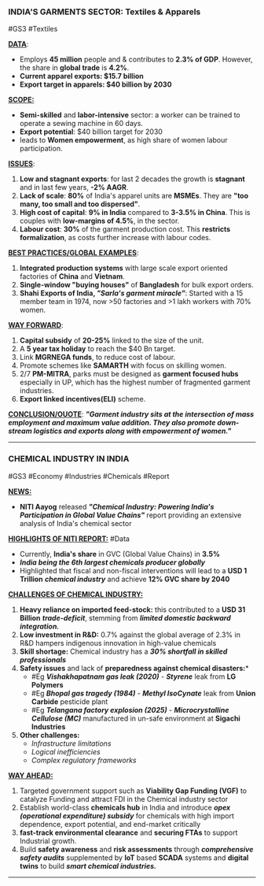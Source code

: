 ### **INDIA'S GARMENTS SECTOR: Textiles & Apparels**
#GS3 #Textiles

<u><b>DATA</b></u>:
- Employs **45 million** people and & contributes to **2.3% of GDP**. However, the share in **global trade** is **4.2%**.
- **Current apparel exports: $15.7 billion**
- **Export target in apparels: $40 billion by 2030**

<u><b>SCOPE:</b></u>
- **Semi-skilled** and **labor-intensive** sector: a worker can be trained to operate a sewing machine in 60 days.
- **Export potential**: $40 billion target for 2030
- leads to **Women empowerment**, as high share of women labour participation.

<u><b>ISSUES</b></u>:
1. **Low and stagnant exports**: for last 2 decades the growth is **stagnant** and in last few years, **-2% AAGR**.
2. **Lack of scale**: **80%** of India's apparel units are **MSMEs**. They are **"too many, too small and too dispersed"**.
3. **High cost of capital**: **9% in India** compared to **3-3.5% in China**. This is couples with **low-margins of 4.5%**, in the sector.
4. **Labour cost**: **30%** of the garment production cost. This **restricts formalization**, as costs further increase with labour codes.

<u><b>BEST PRACTICES/GLOBAL EXAMPLES</b></u>:
1. **Integrated production systems** with large scale export oriented factories of **China** and **Vietnam**.
2. **Single-window "buying houses"** of **Bangladesh** for bulk export orders.
3. **Shahi Exports of India, <i>"Sarla's garment miracle"</i>**: Started with a 15 member team in 1974, now >50 factories and >1 lakh workers with 70% women.

<u><b>WAY FORWARD</b></u>:
 1. **Capital subsidy** of **20-25%** linked to the size of the unit.
 2. A **5 year tax holiday** to reach the $40 Bn target.
 3. Link **MGRNEGA funds**, to reduce cost of labour.
 4. Promote schemes like **SAMARTH** with focus on skilling women.
 5. 2/7 **PM-MITRA**, parks must be designed as **garment focused hubs** especially in UP, which has the highest number of fragmented garment industries.
 6. **Export linked incentives(ELI)** scheme.

<u><b>CONCLUSION/OUOTE</b></u>: 
<b><i>"Garment industry sits at the intersection of mass employment and maximum value addition. They also promote down-stream logistics and exports along with empowerment of women."</i></b>

---
### **CHEMICAL INDUSTRY IN INDIA**
#GS3 #Economy #Industries #Chemicals #Report

<b><u>NEWS:</u></b>
- **NITI Aayog** released ***"Chemical Industry: Powering India's Participation in Global Value Chains"*** report providing an extensive analysis of India's chemical sector

<b><u>HIGHLIGHTS OF NITI REPORT:</u></b> #Data 
- Currently, **India's share** in GVC (Global Value Chains) in **3.5%**
- ***India being the 6th largest chemicals producer globally***
- Highlighted that fiscal and non-fiscal interventions will lead to a **USD 1 Trillion** ***chemical industry*** and achieve **12% GVC share by 2040**

<b><u>CHALLENGES OF CHEMICAL INDUSTRY:</b></u>
1. **Heavy reliance on imported feed-stock:** this contributed to a **USD 31 Billion** ***trade-deficit***, stemming from ***limited domestic backward integration.***
2. **Low investment in R&D:** 0.7% against the global average of 2.3% in R&D hampers indigenous innovation in high-value chemicals
3. **Skill shortage:** Chemical industry has a ***30% shortfall in skilled professionals***
4. **Safety issues** and lack of **preparedness against chemical disasters:***
	- #Eg ***Vishakhapatnam gas leak (2020)*** - ***Styrene*** leak from **LG Polymers**
	- #Eg ***Bhopal gas tragedy (1984)*** - ***Methyl IsoCynate*** leak from **Union Carbide** pesticide plant
	- #Eg ***Telangana factory explosion (2025)*** - ***Microcrystalline Cellulose (MC)*** manufactured in un-safe environment at **Sigachi Industries**
5. **Other challenges:**
	- *Infrastructure limitations*
	- *Logical inefficiencies*
	- *Complex regulatory frameworks*

<b><u>WAY AHEAD:</u></b>
1. Targeted government support such as **Viability Gap Funding (VGF)** to catalyze Funding and attract FDI in the Chemical industry sector
2. Establish world-class **chemicals hub** in India and introduce ***opex (operational expenditure) subsidy*** for chemicals with high import dependence, export potential, and end-market critically
3. **fast-track environmental clearance** and **securing FTAs** to support Industrial growth.
4. Build **safety awareness** and **risk assessments** through ***comprehensive safety audits*** supplemented by **IoT** based **SCADA** systems and **digital twins** to build ***smart chemical industries.***

---
